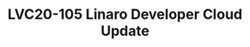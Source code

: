 ---
categories:
- lvc20
description: 'Slack channel to chat with speakers during the broadcast: https://linaroconnect.slack.com/archives/C01ATG7S6JJ<br><br>Linaro
  Developer Cloud is the Arm64 based open source cloud and has engaged deeply with
  multiple open source community. Now LDC can support not only the virtual machine
  but also the Kubernetes service for multiple users.<br>In this presentation, we
  will talk about the structure of Linaro Developer Cloud now and the bare metal as
  a service. With bare mental support, the Linaro Colo can be refined to improve resource
  utilization, as well as offer the hardware resilient for the different communities
  as the extendable arm64 backend CI pools.'
image: /assets/images/featured-images/lvc20/LVC20-105.png
session_id: LVC20-105
session_room: '[Track 3] DataCenter'
session_slot:
  end_time: 2020-09-22 12:40
  start_time: 2020-09-22 12:15
session_speakers:
- speaker_bio: Have been working on arm64 server infra softwares for 7+ years. Such
    as linux kernel, distros, OpenStack, k8s etc. Now working on OpenStack &amp; k8s
    integration project magnum.
  speaker_company: Linaro
  speaker_image: http://avatars.sched.co/2/a8/10468717/avatar.jpg.320x320px.jpg?751
  speaker_name: Xinliang Liu
  speaker_position: Senior Software Engineer
  speaker_role: attendee, speaker
- speaker_bio: Kevin Zhao is currently the tech lead at Linaro Developer Cloud. Now,
    he is serving as the Core Reviewer for OpenStack Zun project and maintainer for
    virtual-kubelet OpenStack provider. He is also an active contributor in Kolla
    and Nova, mainly focusing on making OpenStack work fine on AArch64. His expertise
    including container and Kubernetes related technologies, deployment and management
    of containerized applications, etc.
  speaker_company: Linaro
  speaker_image: http://avatars.sched.co/8/52/8935361/avatar.jpg.320x320px.jpg?1f1
  speaker_name: Kevin Zhao
  speaker_position: Tech Lead, Linaro - LDCG - devops
  speaker_role: attendee, speaker
session_track: Data Center
tag: session
tags: Data Center
title: LVC20-105 Linaro Developer Cloud Update
---